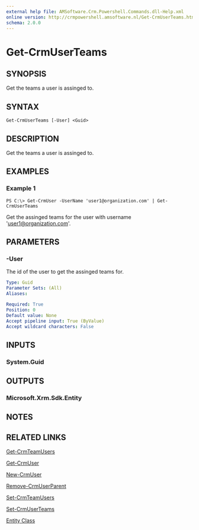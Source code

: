 ```yaml
---
external help file: AMSoftware.Crm.Powershell.Commands.dll-Help.xml
online version: http://crmpowershell.amsoftware.nl/Get-CrmUserTeams.html
schema: 2.0.0
---
```


# Get-CrmUserTeams

## SYNOPSIS
Get the teams a user is assinged to.

## SYNTAX

```
Get-CrmUserTeams [-User] <Guid>
```

## DESCRIPTION
Get the teams a user is assinged to.

## EXAMPLES

### Example 1
```
PS C:\> Get-CrmUser -UserName 'user1@organization.com' | Get-CrmUserTeams
```

Get the assinged teams for the user with username 'user1@organization.com'.

## PARAMETERS

### -User
The id of the user to get the assinged teams for.

```yaml
Type: Guid
Parameter Sets: (All)
Aliases: 

Required: True
Position: 0
Default value: None
Accept pipeline input: True (ByValue)
Accept wildcard characters: False
```

## INPUTS

### System.Guid


## OUTPUTS

### Microsoft.Xrm.Sdk.Entity


## NOTES

## RELATED LINKS

[Get-CrmTeamUsers](Get-CrmTeamUsers.md)

[Get-CrmUser](Get-CrmUser.md)

[New-CrmUser](New-CrmUser.md)

[Remove-CrmUserParent](Remove-CrmUserParent.md)

[Set-CrmTeamUsers](Set-CrmTeamUsers.md)

[Set-CrmUserTeams](Set-CrmUserTeams.md)

[Entity Class](https://msdn.microsoft.com/library/microsoft.xrm.sdk.entity.aspx)

